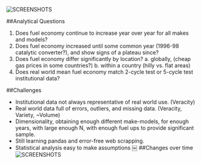 ![SCREENSHOTS](https://raw.github.com/derekneil/fueleconomy/master/mpg-vs-horsepower.png "mpg vs horsepower")

##Analytical Questions
1. Does fuel economy continue to increase year over year for all makes and models?
2. Does fuel economy increased until some common year (1996-98 catalytic converter?), and show signs of a plateau since?
3. Does fuel economy differ significantly by location?
a. globally, (cheap gas prices in some countries?)
b. within a country (hilly vs. flat areas)
4. Does real world mean fuel economy match 2-cycle test or 5-cycle test institutional data?

##Challenges
- Institutional data not always representative of real world use. (Veracity)
- Real world data full of errors, outliers, and missing data. (Veracity, Variety, ~Volume)
- Dimensionality, obtaining enough different make-models, for enough years, with large enough N, with enough fuel ups to provide significant sample.
- Still learning pandas and error-free web scrapping.
- Statistical analysis easy to make assumptions
￼
##Changes over time
![SCREENSHOTS](https://raw.github.com/derekneil/fueleconomy/master/mpg-vs-horsepower-animated.gif "mpg vs horsepower animated")